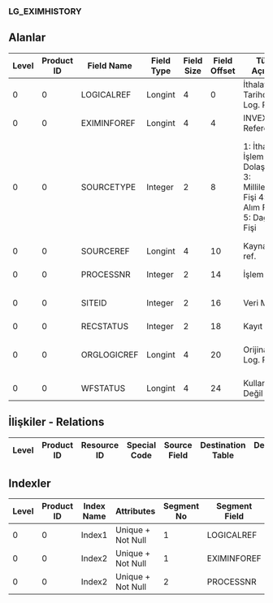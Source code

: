 ### LG_EXIMHISTORY

## Alanlar

**Level**|**Product ID**|**Field Name**|**Field Type**|**Field Size**|**Field Offset**|**Türkçe Açıklama**|**Expression**
-----|-----|-----|-----|-----|-----|-----|-----
0|0|LOGICALREF|Longint|4|0|İthalat Tarihçesi Log. Ref.|Import History Logical Reference
0|0|EXIMINFOREF|Longint|4|4|INVEXIMINFO Reference|INVEXIMINFO Reference
0|0|SOURCETYPE|Integer|2|8|1: İthalat İşlem Fişi 2: Dolaşım Fişi 3: Millileştirme Fişi 4: Mal Alım Faturası 5: Dağıtım Fişi|1: Import Operation Slip 2: Movement Slip 3: Nationalization Slip 4: Service Purchased Invoice 5: Distribution Slip
0|0|SOURCEREF|Longint|4|10|Kaynak türü ref.|Sourcetype Reference
0|0|PROCESSNR|Integer|2|14|İşlem Sırası|Transaction Order
0|0|SITEID|Integer|2|16|Veri Merkezi|Data Processing Site
0|0|RECSTATUS|Integer|2|18|Kayıt Durumu|Record Status
0|0|ORGLOGICREF|Longint|4|20|Orijinal Kayıt Log. Ref.|Original Record Logical Reference
0|0|WFSTATUS|Longint|4|24|Kullanımda Değil|Not In Use

## İlişkiler - Relations
**Level**|**Product ID**|**Resource ID**|**Special Code**|**Source Field**|**Destination Table**|**Destination Field**|**Relation Type**|**Extra Condition**
-----|-----|-----|-----|-----|-----|-----|-----|-----

## Indexler
**Level**|**Product ID**|**Index Name**|**Attributes**|**Segment No**|**Segment Field**|**Sense**
-----|-----|-----|-----|-----|-----|-----
0|0|Index1|Unique + Not Null|1|LOGICALREF|Ascending
0|0|Index2|Unique + Not Null|1|EXIMINFOREF|Ascending
0|0|Index2|Unique + Not Null|2|PROCESSNR|Ascending
